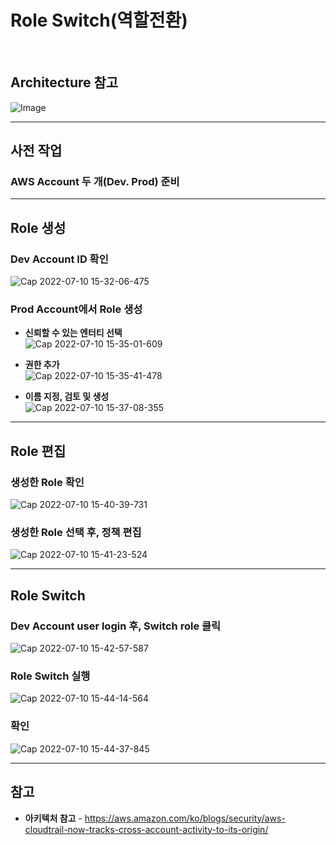 # Role Switch(역할전환)

<br/>

## Architecture 참고
![Image](https://user-images.githubusercontent.com/46125158/178133881-575daa14-8fb5-4981-a20e-0febd0e99fbb.png)

<hr>

## 사전 작업

### AWS Account 두 개(Dev. Prod) 준비

<hr>

## Role 생성
### Dev Account ID 확인
![Cap 2022-07-10 15-32-06-475](https://user-images.githubusercontent.com/46125158/178134354-547f48ce-df3a-4eae-ba46-f4a0bc632cbd.png)

### Prod Account에서 Role 생성
- **신뢰할 수 있는 엔터티 선택**  
  ![Cap 2022-07-10 15-35-01-609](https://user-images.githubusercontent.com/46125158/178135702-7184effd-688e-4d70-b183-2fc1496f6af8.png)

- **권한 추가**  
  ![Cap 2022-07-10 15-35-41-478](https://user-images.githubusercontent.com/46125158/178135714-d707e4ff-ffc9-465a-a9ed-39620671e125.png)

- **이름 지정, 검토 및 생성**  
  ![Cap 2022-07-10 15-37-08-355](https://user-images.githubusercontent.com/46125158/178135733-6e995af1-fa32-4e1e-9682-2762335d33a4.png)

<hr>

## Role 편집
### 생성한 Role 확인
![Cap 2022-07-10 15-40-39-731](https://user-images.githubusercontent.com/46125158/178135758-70bd03fc-5ba2-445d-8436-978eb51e9fae.png)

### 생성한 Role 선택 후, 정책 편집
![Cap 2022-07-10 15-41-23-524](https://user-images.githubusercontent.com/46125158/178135768-d09e8b99-2263-4f41-801c-c144d5a92358.png)

<hr>

## Role Switch
### Dev Account user login 후, Switch role 클릭
![Cap 2022-07-10 15-42-57-587](https://user-images.githubusercontent.com/46125158/178135796-5f3ab2d9-bb24-49fd-a776-4dc2fedc3fe1.png)

### Role Switch 실행
![Cap 2022-07-10 15-44-14-564](https://user-images.githubusercontent.com/46125158/178135812-bdc5485f-b663-484f-8bc9-71e4ec97e851.png)

### 확인
![Cap 2022-07-10 15-44-37-845](https://user-images.githubusercontent.com/46125158/178135821-b38dde62-366d-4b3b-9f63-6b878a48434c.png)

<hr>

## 참고
- **아키텍처 참고** - https://aws.amazon.com/ko/blogs/security/aws-cloudtrail-now-tracks-cross-account-activity-to-its-origin/
